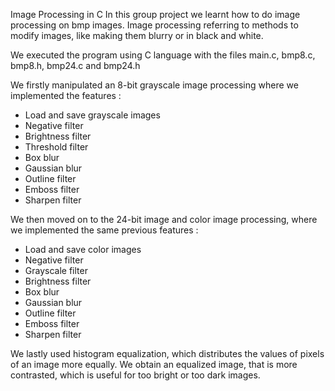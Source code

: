 Image Processing in C
In this group project we learnt how to do image processing on bmp images.
Image processing referring to methods to modify images, like making them blurry or in black and white.

We executed the program using C language with the files main.c, bmp8.c, bmp8.h, bmp24.c and bmp24.h

We firstly manipulated an 8-bit grayscale image processing where we implemented the features : 
- Load and save grayscale images
- Negative filter
- Brightness filter
- Threshold filter
- Box blur
- Gaussian blur
- Outline filter
- Emboss filter 
- Sharpen filter

We then moved on to the 24-bit image and color image processing, where we implemented the same previous features : 
- Load and save color images
- Negative filter
- Grayscale filter
- Brightness filter
- Box blur
- Gaussian blur
- Outline filter
- Emboss filter
- Sharpen filter

We lastly used histogram equalization, which distributes the values of pixels of an image more equally.
We obtain an equalized image, that is more contrasted, which is useful for too bright or too dark images.

